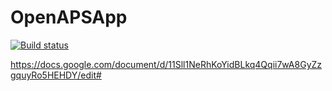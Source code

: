 # OpenAPSApp
[![Build status](https://build.mobile.azure.com/v0.1/apps/00f1d2a5-909c-44cf-b14e-2445afc59dee/branches/master/badge)](https://mobile.azure.com)

https://docs.google.com/document/d/11Sll1NeRhKoYidBLkq4Qqii7wA8GyZzgquyRo5HEHDY/edit#

